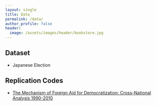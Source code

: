 ```yaml
---
layout: single
title: Data
permalink: /data/
author_profile: false
header:
  image: /assets/images/header/bookstore.jpg
---
```

## Dataset
* Japanese Election

## Replication Codes
* [The Mechanism of Foreign Aid for Democratization: Cross-National Analysis 1990-2010](https://github.com/Shusei-E/B.A.Thesis)
